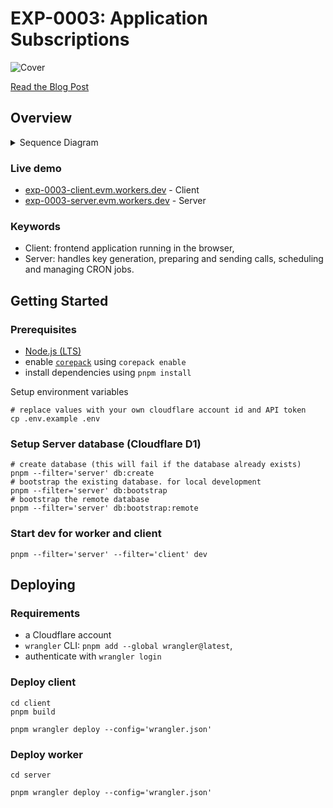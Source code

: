 # EXP-0003: Application Subscriptions

![Cover](./.github/cover.svg)

[Read the Blog Post](https://ithaca.xyz/updates/exp-0003)

## Overview

<details>
  <summary>Sequence Diagram</summary>

  ```mermaid  
  sequenceDiagram
    autonumber
    participant C as Client
    participant S as Server
    participant P as Porto
  
    C ->> S: GET /keys/:address?expiry&expiry=
    S ->> S: keyPair = P256.randomKeyPair()
    note right of S: Server encrypts and saves privateKey
    S -->> C: { type: 'p256', publicKey }
    C ->> P: experimental_grantPermissions(permissions)
    C -) S: POST /schedule <br/> { address, action: "mint", "schedule": "*****" }
    loop CRON
        S ->> P: { digest, request } = wallet_prepareCalls(calls)
        S ->> S: signature = P256.sign(digest, key)
        S ->> P: hash = wallet_sendPreparedCalls(request, signature)
    end
  ```

</details>

### Live demo

- <a href="https://exp-0003-client.evm.workers.dev" target="_blank">exp-0003-client.evm.workers.dev</a> - Client
- <a href="https://exp-0003-server.evm.workers.dev" target="_blank">exp-0003-server.evm.workers.dev</a> - Server

### Keywords

- Client: frontend application running in the browser,
- Server: handles key generation, preparing and sending calls, scheduling and managing CRON jobs.

## Getting Started

### Prerequisites

- [Node.js (LTS)](https://nodejs.org/en)
- enable [`corepack`](https://github.com/nodejs/corepack) using `corepack enable`
- install dependencies using `pnpm install`

Setup environment variables

```shell
# replace values with your own cloudflare account id and API token
cp .env.example .env
```

### Setup Server database (Cloudflare D1)

```shell
# create database (this will fail if the database already exists)
pnpm --filter='server' db:create
# bootstrap the existing database. for local development
pnpm --filter='server' db:bootstrap
# bootstrap the remote database
pnpm --filter='server' db:bootstrap:remote
```

### Start dev for worker and client

```shell
pnpm --filter='server' --filter='client' dev
```

## Deploying

### Requirements

- a Cloudflare account
- `wrangler` CLI: `pnpm add --global wrangler@latest`,
- authenticate with `wrangler login`

### Deploy client

```shell
cd client
pnpm build

pnpm wrangler deploy --config='wrangler.json'
```

### Deploy worker

```shell
cd server

pnpm wrangler deploy --config='wrangler.json'
```
